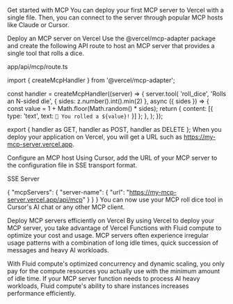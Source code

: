 Get started with MCP
You can deploy your first MCP server to Vercel with a single file. Then, you can connect to the server through popular MCP hosts like Claude or Cursor.

Deploy an MCP server on Vercel
Use the @vercel/mcp-adapter package and create the following API route to host an MCP server that provides a single tool that rolls a dice.

app/api/mcp/route.ts

import { createMcpHandler } from '@vercel/mcp-adapter';

const handler = createMcpHandler((server) => {
server.tool(
'roll_dice',
'Rolls an N-sided die',
{ sides: z.number().int().min(2) },
async ({ sides }) => {
const value = 1 + Math.floor(Math.random() \* sides);
return { content: [{ type: 'text', text: `🎲 You rolled a ${value}!` }] };
},
);
});

export { handler as GET, handler as POST, handler as DELETE };
When you deploy your application on Vercel, you will get a URL such as https://my-mcp-server.vercel.app.

Configure an MCP host
Using Cursor, add the URL of your MCP server to the configuration file in SSE transport format.

SSE Server

{
"mcpServers": {
"server-name": {
"url": "https://my-mcp-server.vercel.app/api/mcp"
}
}
}
You can now use your MCP roll dice tool in Cursor's AI chat or any other MCP client.

Deploy MCP servers efficiently on Vercel
By using Vercel to deploy your MCP server, you take advantage of Vercel Functions with Fluid compute to optimize your cost and usage. MCP servers often experience irregular usage patterns with a combination of long idle times, quick succession of messages and heavy AI workloads.

With Fluid compute's optimized concurrency and dynamic scaling, you only pay for the compute resources you actually use with the minimum amount of idle time. If your MCP server function needs to process AI heavy workloads, Fluid compute's ability to share instances increases performance efficiently.
